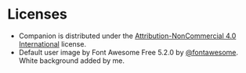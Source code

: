 # Licenses

* Companion is distributed under the [Attribution-NonCommercial 4.0 International](https://github.com/shakedzy/companion/blob/main/LICENSE) license.
* Default user image by Font Awesome Free 5.2.0 by [@fontawesome](https://fontawesome.com). White background added by me. 
